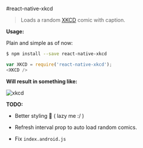 #react-native-xkcd
> Loads a random [XKCD](http://xkcd.com/) comic with caption.

__Usage:__

Plain and simple as of now:

```sh
$ npm install --save react-native-xkcd
```

```js
var XKCD = require('react-native-xkcd');
<XKCD />
```

__Will result in something like:__

![xkcd](./xkcd.jpg)


__TODO:__

* Better styling :lipstick: ( lazy me :/ )

* Refresh interval prop to auto load random comics.

* Fix `index.android.js` 


